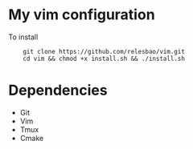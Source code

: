 # My vim configuration

To install

``` shell
    git clone https://github.com/relesbao/vim.git
    cd vim && chmod +x install.sh && ./install.sh
```

# Dependencies

- Git
- Vim
- Tmux
- Cmake
